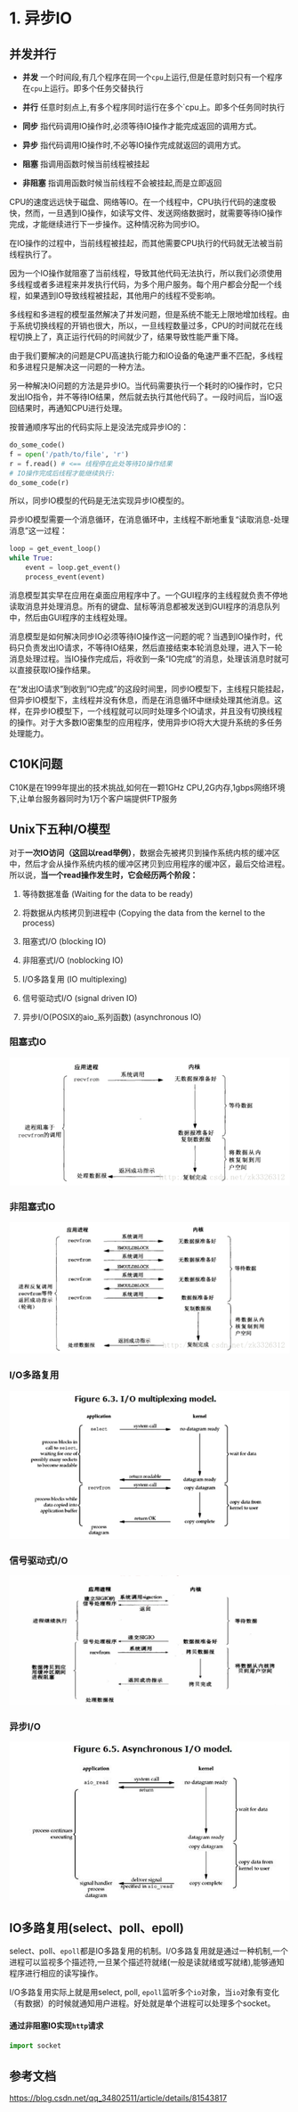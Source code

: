 # 1. 异步IO

## 并发并行


- **并发** 一个时间段,有几个程序在同一个`cpu`上运行,但是任意时刻只有一个程序在`cpu`上运行。即多个任务交替执行

- **并行** 任意时刻点上,有多个程序同时运行在多个`cpu上。即多个任务同时执行

- **同步** 指代码调用IO操作时,必须等待IO操作才能完成返回的调用方式。

- **异步** 指代码调用IO操作时,不必等IO操作完成就返回的调用方式。

- **阻塞** 指调用函数时候当前线程被挂起

- **非阻塞** 指调用函数时候当前线程不会被挂起,而是立即返回

CPU的速度远远快于磁盘、网络等IO。在一个线程中，CPU执行代码的速度极快，然而，一旦遇到IO操作，如读写文件、发送网络数据时，就需要等待IO操作完成，才能继续进行下一步操作。这种情况称为同步IO。

在IO操作的过程中，当前线程被挂起，而其他需要CPU执行的代码就无法被当前线程执行了。

因为一个IO操作就阻塞了当前线程，导致其他代码无法执行，所以我们必须使用多线程或者多进程来并发执行代码，为多个用户服务。每个用户都会分配一个线程，如果遇到IO导致线程被挂起，其他用户的线程不受影响。

多线程和多进程的模型虽然解决了并发问题，但是系统不能无上限地增加线程。由于系统切换线程的开销也很大，所以，一旦线程数量过多，CPU的时间就花在线程切换上了，真正运行代码的时间就少了，结果导致性能严重下降。

由于我们要解决的问题是CPU高速执行能力和IO设备的龟速严重不匹配，多线程和多进程只是解决这一问题的一种方法。

另一种解决IO问题的方法是异步IO。当代码需要执行一个耗时的IO操作时，它只发出IO指令，并不等待IO结果，然后就去执行其他代码了。一段时间后，当IO返回结果时，再通知CPU进行处理。

按普通顺序写出的代码实际上是没法完成异步IO的：

```python
do_some_code()
f = open('/path/to/file', 'r')
r = f.read() # <== 线程停在此处等待IO操作结果
# IO操作完成后线程才能继续执行:
do_some_code(r)
```

所以，同步IO模型的代码是无法实现异步IO模型的。

异步IO模型需要一个消息循环，在消息循环中，主线程不断地重复“读取消息-处理消息”这一过程：

```python
loop = get_event_loop()
while True:
    event = loop.get_event()
    process_event(event)
```

消息模型其实早在应用在桌面应用程序中了。一个GUI程序的主线程就负责不停地读取消息并处理消息。所有的键盘、鼠标等消息都被发送到GUI程序的消息队列中，然后由GUI程序的主线程处理。

消息模型是如何解决同步IO必须等待IO操作这一问题的呢？当遇到IO操作时，代码只负责发出IO请求，不等待IO结果，然后直接结束本轮消息处理，进入下一轮消息处理过程。当IO操作完成后，将收到一条“IO完成”的消息，处理该消息时就可以直接获取IO操作结果。

在“发出IO请求”到收到“IO完成”的这段时间里，同步IO模型下，主线程只能挂起，但异步IO模型下，主线程并没有休息，而是在消息循环中继续处理其他消息。这样，在异步IO模型下，一个线程就可以同时处理多个IO请求，并且没有切换线程的操作。对于大多数IO密集型的应用程序，使用异步IO将大大提升系统的多任务处理能力。


## C10K问题

C10K是在1999年提出的技术挑战,如何在一颗1GHz CPU,2G内存,1gbps网络环境下,让单台服务器同时为1万个客户端提供FTP服务



## Unix下五种I/O模型

对于**一次IO访问（这回以read举例）**，数据会先被拷贝到操作系统内核的缓冲区中，然后才会从操作系统内核的缓冲区拷贝到应用程序的缓冲区，最后交给进程。所以说，**当一个read操作发生时，它会经历两个阶段：**

1. 等待数据准备 (Waiting for the data to be ready)

2. 将数据从内核拷贝到进程中 (Copying the data from the kernel to the process)

1. 阻塞式I/O (blocking IO)
2. 非阻塞式I/O (noblocking IO)
3. I/O多路复用 (IO multiplexing)
4. 信号驱动式I/O (signal driven IO)
5. 异步I/O(POSIX的aio_系列函数) (asynchronous IO)

### 阻塞式IO

![img](image/p01_异步IO.assets/20180228152517965)

### 非阻塞式IO

![img](image/p01_异步IO.assets/2018022815255762)



### I/O多路复用

![img](image/p01_异步IO.assets/11319096-c3fd7c0bf3904dfa.png)

### 信号驱动式I/O 

![image-20200815132825309](image/p01_异步IO.assets/image-20200815132825309.png)

### 异步I/O

![IO模式和IO多路复用（阻塞IO、非阻塞IO、同步IO、异步IO等概念）](image/p01_异步IO.assets/1533441127787915c533354)





## IO多路复用(select、poll、epoll)

select、poll、`epoll`都是IO多路复用的机制。I/O多路复用就是通过一种机制,一个进程可以监视多个描述符,一旦某个描述符就绪(一般是读就绪或写就绪),能够通知程序进行相应的读写操作。

I/O多路复用实际上就是用select, poll, `epoll`监听多个`io`对象，当`io`对象有变化（有数据）的时候就通知用户进程。好处就是单个进程可以处理多个socket。

#### 通过非阻塞IO实现`http`请求

```python
import socket
```























## 参考文档

https://blog.csdn.net/qq_34802511/article/details/81543817